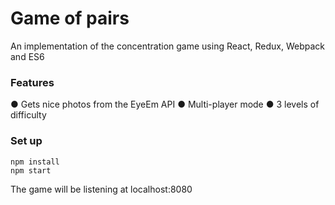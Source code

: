 # Game of pairs #

An implementation of the concentration game using React, Redux, Webpack and ES6

### Features ###

● Gets nice photos from the EyeEm API
● Multi-player mode
● 3 levels of difficulty

### Set up ###

```
npm install
npm start
```

The game will be listening at localhost:8080